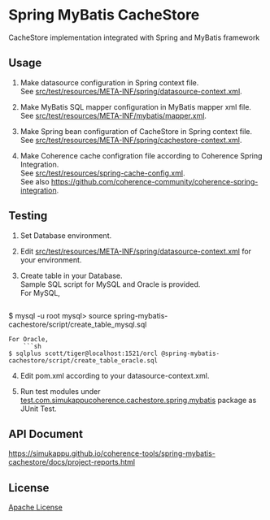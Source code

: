 # Spring MyBatis CacheStore  
CacheStore implementation integrated with Spring and MyBatis framework

## Usage
1. Make datasource configuration in Spring context file.  
See [src/test/resources/META-INF/spring/datasource-context.xml](https://github.com/simukappu/coherence-tools/blob/master/spring-mybatis-cachestore/src/test/resources/META-INF/spring/datasource-context.xml).

2. Make MyBatis SQL mapper configuration in MyBatis mapper xml file.  
See [src/test/resources/META-INF/mybatis/mapper.xml](https://github.com/simukappu/coherence-tools/blob/master/spring-mybatis-cachestore/src/test/resources/META-INF/mybatis/mapper.xml).

3. Make Spring bean configuration of CacheStore in Spring context file.  
See [src/test/resources/META-INF/spring/cachestore-context.xml](https://github.com/simukappu/coherence-tools/blob/master/spring-mybatis-cachestore/src/test/resources/META-INF/spring/cachestore-context.xml).

4. Make Coherence cache configration file according to Coherence Spring Integration.  
See [src/test/resources/spring-cache-config.xml](https://github.com/simukappu/coherence-tools/blob/master/spring-mybatis-cachestore/src/test/resources/spring-cache-config.xml).  
See also <https://github.com/coherence-community/coherence-spring-integration>.

## Testing
1. Set Database environment.

2. Edit [src/test/resources/META-INF/spring/datasource-context.xml](https://github.com/simukappu/coherence-tools/blob/master/spring-mybatis-cachestore/src/test/resources/META-INF/spring/datasource-context.xml) for your environment.

3. Create table in your Database.  
Sample SQL script for MySQL and Oracle is provided.  
For MySQL, 
    ```sh
$ mysql -u root
mysql> source spring-mybatis-cachestore/script/create_table_mysql.sql
```  
For Oracle, 
    ```sh
$ sqlplus scott/tiger@localhost:1521/orcl @spring-mybatis-cachestore/script/create_table_oracle.sql
```  

4. Edit pom.xml according to your datasource-context.xml.

5. Run test modules under [test.com.simukappucoherence.cachestore.spring.mybatis](https://github.com/simukappu/coherence-tools/tree/master/spring-mybatis-cachestore/src/test/java/test/com/simukappu/coherence/cachestore/spring/mybatis) package as JUnit Test.

## API Document
<https://simukappu.github.io/coherence-tools/spring-mybatis-cachestore/docs/project-reports.html>

## License
[Apache License](https://github.com/simukappu/coherence-tools/blob/master/LICENSE)
